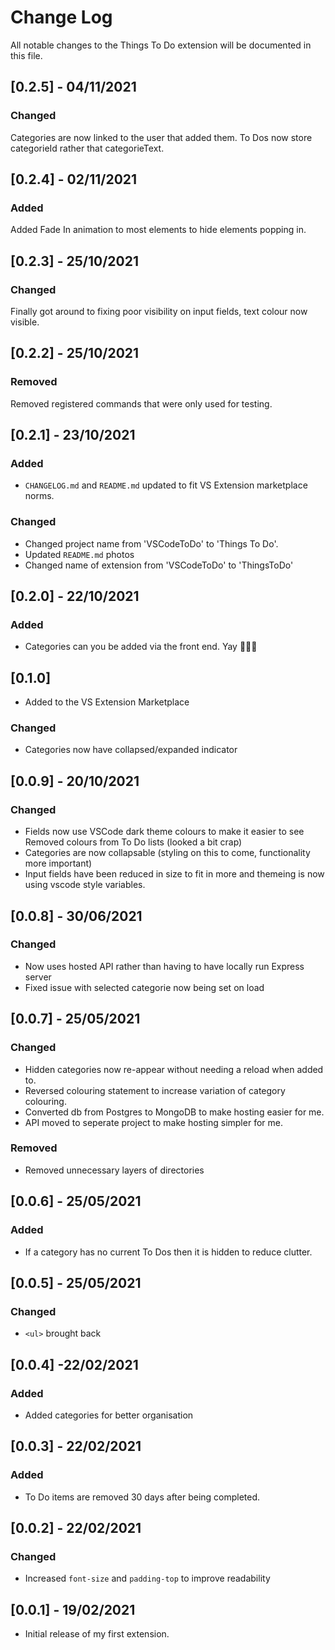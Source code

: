 # Change Log

All notable changes to the Things To Do extension will be documented in this file.

## [0.2.5] - 04/11/2021
### Changed
Categories are now linked to the user that added them.
To Dos now store categorieId rather that categorieText.

## [0.2.4] - 02/11/2021
### Added
Added Fade In animation to most elements to hide elements popping in.

## [0.2.3] - 25/10/2021
### Changed
Finally got around to fixing poor visibility on input fields, text colour now visible.

## [0.2.2] - 25/10/2021
### Removed
Removed registered commands that were only used for testing.

## [0.2.1] - 23/10/2021
### Added
- `CHANGELOG.md` and `README.md` updated to fit VS Extension marketplace norms.
### Changed
- Changed project name from 'VSCodeToDo' to 'Things To Do'.
- Updated `README.md` photos
- Changed name of extension from 'VSCodeToDo' to 'ThingsToDo'

## [0.2.0] - 22/10/2021
### Added
- Categories can you be added via the front end. Yay 🥳🎉🥂

## [0.1.0]
- Added to the VS Extension Marketplace
### Changed
- Categories now have collapsed/expanded indicator

## [0.0.9] - 20/10/2021
### Changed
- Fields now use VSCode dark theme colours to make it easier to see
Removed colours from To Do lists (looked a bit crap)
- Categories are now collapsable (styling on this to come, functionality more important)
- Input fields have been reduced in size to fit in more and themeing is now using vscode style variables.

## [0.0.8] - 30/06/2021
### Changed
- Now uses hosted API rather than having to have locally run Express server
- Fixed issue with selected categorie now being set on load

## [0.0.7] - 25/05/2021
### Changed
- Hidden categories now re-appear without needing a reload when added to. 
- Reversed colouring statement to increase variation of category colouring.
- Converted db from Postgres to MongoDB to make hosting easier for me.
- API moved to seperate project to make hosting simpler for me.
### Removed 
- Removed unnecessary layers of directories

## [0.0.6] - 25/05/2021
### Added
- If a category has no current To Dos then it is hidden to reduce clutter.


## [0.0.5] - 25/05/2021
### Changed
- `<ul>` brought back

## [0.0.4] -22/02/2021
### Added
- Added categories for better organisation

## [0.0.3] - 22/02/2021
### Added
- To Do items are removed 30 days after being completed.

## [0.0.2] - 22/02/2021
### Changed
- Increased `font-size` and `padding-top` to improve readability

## [0.0.1] - 19/02/2021
- Initial release of my first extension.
